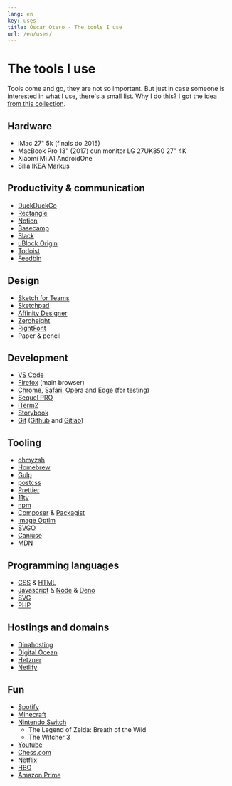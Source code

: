 ```yaml
---
lang: en
key: uses
title: Óscar Otero - The tools I use
url: /en/uses/
---
```


# The tools I use

Tools come and go, they are not so important. But just in case someone is
interested in what I use, there's a small list. Why I do this? I got the idea
[from this collection](https://github.com/wesbos/awesome-uses).

## Hardware

- iMac 27" 5k (finais do 2015)
- MacBook Pro 13" (2017) cun monitor LG 27UK850 27" 4K
- Xiaomi Mi A1 AndroidOne
- Silla IKEA Markus

## Productivity & communication

- [DuckDuckGo](https://duckduckgo.com/)
- [Rectangle](https://rectangleapp.com/)
- [Notion](https://www.notion.so/)
- [Basecamp](https://basecamp.com/)
- [Slack](http://slack.com/)
- [uBlock Origin](https://github.com/gorhill/uBlock)
- [Todoist](https://todoist.com/)
- [Feedbin](https://feedbin.com/)

## Design

- [Sketch for Teams](https://www.sketch.com/)
- [Sketchpad](https://sketch.io/sketchpad/)
- [Affinity Designer](https://affinity.serif.com/designer/)
- [Zeroheight](https://zeroheight.com/)
- [RightFont](https://rightfontapp.com/)
- Paper & pencil

## Development

- [VS Code](https://code.visualstudio.com/)
- [Firefox](https://www.mozilla.org/firefox/) (main browser)
- [Chrome](https://www.google.com/chrome/),
  [Safari](https://www.apple.com/safari/), [Opera](https://www.opera.com/) and
  [Edge](https://www.microsoft.com/edge) (for testing)
- [Sequel PRO](https://sequelpro.com/)
- [iTerm2](https://www.iterm2.com/)
- [Storybook](https://storybook.js.org/)
- [Git](https://git-scm.com/) ([Github](https://github.com/) and
  [Gitlab](https://gitlab.com/))

## Tooling

- [ohmyzsh](https://ohmyz.sh/)
- [Homebrew](https://brew.sh/)
- [Gulp](https://gulpjs.com/)
- [postcss](https://postcss.org/)
- [Prettier](https://prettier.io/)
- [11ty](https://www.11ty.dev/)
- [npm](https://www.npmjs.com/)
- [Composer](https://getcomposer.org/) & [Packagist](https://packagist.org/)
- [Image Optim](https://imageoptim.com/mac)
- [SVGO](https://github.com/svg/svgo)
- [Caniuse](https://caniuse.com/)
- [MDN](https://developer.mozilla.org/)

## Programming languages

- [CSS](https://www.w3.org/Style/CSS/) & [HTML](https://www.w3.org/html/)
- [Javascript](http://www.ecma-international.org/) & [Node](https://nodejs.org/)
  & [Deno](https://deno.land/)
- [SVG](https://www.w3.org/Graphics/SVG/)
- [PHP](https://www.php.net/)

## Hostings and domains

- [Dinahosting](https://dinahosting.com/)
- [Digital Ocean](https://www.digitalocean.com/)
- [Hetzner](https://www.hetzner.com/)
- [Netlify](https://www.netlify.com/)

## Fun

- [Spotify](https://www.spotify.com/)
- [Minecraft](https://www.minecraft.net/)
- [Nintendo Switch](https://www.nintendo.es/)
  - The Legend of Zelda: Breath of the Wild
  - The Witcher 3
- [Youtube](https://www.youtube.com/)
- [Chess.com](https://www.chess.com/)
- [Netflix](https://www.netflix.com/)
- [HBO](https://hboespana.com/)
- [Amazon Prime](https://www.primevideo.com/)
